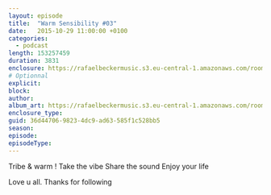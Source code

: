 ```yaml
---
layout: episode
title:  "Warm Sensibility #03"
date:   2015-10-29 11:00:00 +0100
categories:
  - podcast
length: 153257459
duration: 3831
enclosure: https://rafaelbeckermusic.s3.eu-central-1.amazonaws.com/room-service/episodes/ws03.mp3
# Optionnal
explicit: 
block: 
author: 
album_art: https://rafaelbeckermusic.s3.eu-central-1.amazonaws.com/room-service/album_art/ws03.jpeg
enclosure_type: 
guid: 36d44706-9823-4dc9-ad63-585f1c528bb5
season: 
episode: 
episodeType: 
---
```

Tribe & warm !
Take the vibe
Share the sound
Enjoy your life

Love u all. Thanks for following